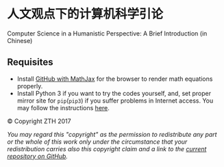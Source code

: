 人文观点下的计算机科学引论
=============
Computer Science in a Humanistic Perspective: A Brief Introduction (in Chinese)

## Requisites

- Install [GitHub with MathJax](https://chrome.google.com/webstore/detail/github-with-mathjax/ioemnmodlmafdkllaclgeombjnmnbima/related) for the browser to render math equations properly.
- Install Python 3 if you want to try the codes yourself, and, set proper mirror site for `pip`(`pip3`) if you suffer problems in Internet access. You may follow the instructions [here](https://lug.ustc.edu.cn/wiki/mirrors/help/pypi).

&copy; Copyright ZTH 2017

*You may regard this "copyright" as the permission to redistribute any part or the whole of this work only under the circumstance that your redistribution carries also this copyright claim and a link to the [current repository on GitHub](https://github.com/zhuth/cs-humanistic-perspective/).*